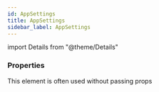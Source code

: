 ```yaml
---
id: AppSettings
title: AppSettings
sidebar_label: AppSettings
---
```


import Details from "@theme/Details"




### Properties

This element is often used without passing props

